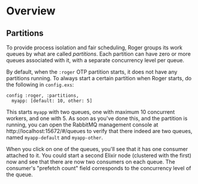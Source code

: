 # Overview

## Partitions

To provide process isolation and fair scheduling, Roger groups its
work queues by what are called *partitions*. Each partition can have
zero or more queues associated with it, with a separate concurrency
level per queue.

By default, when the `:roger` OTP partition starts, it does not have
any partitions running. To always start a certain partition when
Roger starts, do the following in `config.exs`:

    config :roger, :partitions,
      myapp: [default: 10, other: 5]

This starts `myapp` with two queues, one with maximum 10 concurrent
workers, and one with 5. As soon as you've done this, and the
partition is running, you can open the RabbitMQ management console
at http://localhost:15672/#/queues to verify that there indeed are two
queues, named `myapp-default` and `myapp-other`.

When you click on one of the queues, you'll see that it has one
consumer attached to it. You could start a second Elixir node
(clustered with the first) now and see that there are now two
consumers on each queue. The consumer's "prefetch count" field
corresponds to the concurrency level of the queue.
